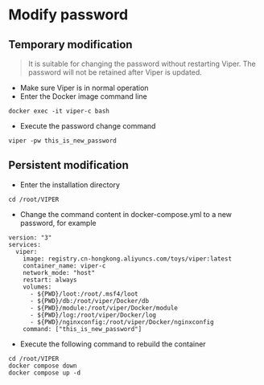 # Modify password

## Temporary modification

> It is suitable for changing the password without restarting Viper. The password will not be retained after Viper is updated.

+ Make sure Viper is in normal operation
+ Enter the Docker image command line

```shell
docker exec -it viper-c bash
```

+ Execute the password change command

```shell
viper -pw this_is_new_password
```

## Persistent modification

+ Enter the installation directory

```shell
cd /root/VIPER
```

+ Change the command content in docker-compose.yml to a new password, for example

```shell
version: "3"
services:
  viper:
    image: registry.cn-hongkong.aliyuncs.com/toys/viper:latest
    container_name: viper-c
    network_mode: "host"
    restart: always
    volumes:
      - ${PWD}/loot:/root/.msf4/loot
      - ${PWD}/db:/root/viper/Docker/db
      - ${PWD}/module:/root/viper/Docker/module
      - ${PWD}/log:/root/viper/Docker/log
      - ${PWD}/nginxconfig:/root/viper/Docker/nginxconfig
    command: ["this_is_new_password"]

```

+ Execute the following command to rebuild the container

```shell
cd /root/VIPER
docker compose down       
docker compose up -d      
```